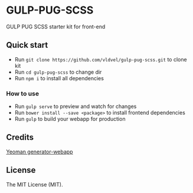 # GULP-PUG-SCSS

GULP PUG SCSS starter kit for front-end

## Quick start

- Run `git clone https://github.com/vldvel/gulp-pug-scss.git` to clone kit
- Run `cd gulp-pug-scss` to change dir
- Run `npm i` to install all dependencies

### How to use

- Run `gulp serve` to preview and watch for changes
- Run `bower install --save <package>` to install frontend dependencies
- Run `gulp` to build your webapp for production

## Credits

[Yeoman generator-webapp](https://github.com/yeoman/generator-webapp)

## License

The MIT License (MIT).
